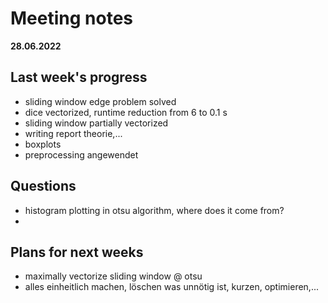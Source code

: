 # Meeting notes
**28.06.2022**
## Last week's progress
- sliding window edge problem solved
- dice vectorized, runtime reduction from 6 to 0.1 s
- sliding window partially vectorized
- writing report theorie,... 
- boxplots
- preprocessing angewendet


## Questions
- histogram plotting in otsu algorithm, where does it come from?
- 

## Plans for next weeks
- maximally vectorize sliding window @ otsu
- alles einheitlich machen, löschen was unnötig ist, kurzen, optimieren,...
